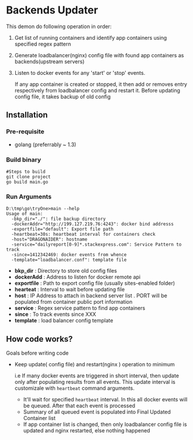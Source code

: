 Backends Updater
=====================

This demon do following operation in order:
1. Get list of running containers and identify app containers using specified regex pattern
2. Generate loadbalancer(nginx) config file with found app containers as backends(upstream servers)
3. Listen to docker events for any 'start' or 'stop' events.

    If any app container is created or stopped, it then add or removes entry respectively from loadbalancer config and restart it. Before updating config file, it takes backup of old config
    
    
Installation
------------

### Pre-requisite

- golang (preferrably ~ 1.3)


### Build binary

```
#Steps to build
git clone project
go build main.go

```

 
### Run Arguments

```
D:\tmp\go\tryOne>main --help
Usage of main:
  -bkp_dir="./": file backup directory
  -dockerAddr="http://199.127.219.76:4243": docker bind addresss
  -exportfile="default": Export file path
  -heartbeat=30s: heartbeat interval for containers check
  -host="DRAGONAIDER": hostname
  -service="dailyreport[0-9]*.stackexpress.com": Service Pattern to track
  -since=1412342469: docker events from whence
  -template="loadbalancer.conf": template file

```

* **bkp_dir** : Directory to store old config files
* **dockerAdd** :  Address to listen for docker remote api
* **exportfile** : Path to export config file (usually sites-enabled folder)
* **hearteat** : Interval to wait before updating file
* **host** : IP Address to attach in backend server list . PORT will be populated from container public port information
* **service** : Regex service pattern to find app containers
* **since** : To track events since XXX
* **template** : load balancer config template


How code works?
--------------

Goals before writing code

- Keep update( config file) and restart(nginx ) operation to minimum

    i.e If many docker events are triggered in short interval, then update only after populating results from all events. This update interval is customizale with `heartbeat` command arguments. 
	- It'll wait for specified `heartbeat` interval. In this all docker events will be queued. After that each event is processed
	- Summary of all queued event is populated into Final Updated Container list
	- If app container list is changed, then only loadbalancer config file is updated and nginx restarted, else nothing happened



 